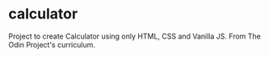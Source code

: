 # calculator
Project to create Calculator using only HTML, CSS and Vanilla JS.  From The Odin Project's curriculum.
